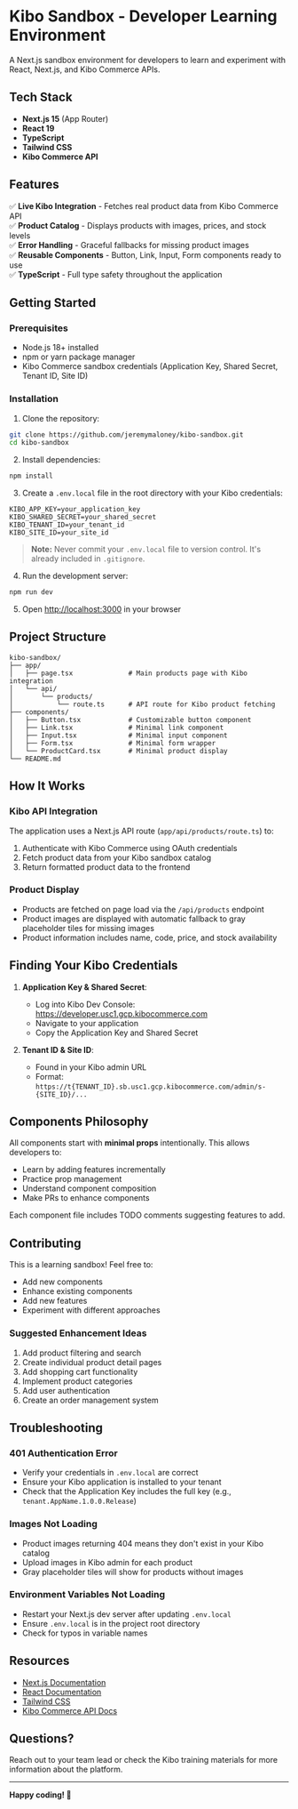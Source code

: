 # Kibo Sandbox - Developer Learning Environment

A Next.js sandbox environment for developers to learn and experiment with React, Next.js, and Kibo Commerce APIs.

## Tech Stack

- **Next.js 15** (App Router)
- **React 19**
- **TypeScript**
- **Tailwind CSS**
- **Kibo Commerce API**

## Features

✅ **Live Kibo Integration** - Fetches real product data from Kibo Commerce API  
✅ **Product Catalog** - Displays products with images, prices, and stock levels  
✅ **Error Handling** - Graceful fallbacks for missing product images  
✅ **Reusable Components** - Button, Link, Input, Form components ready to use  
✅ **TypeScript** - Full type safety throughout the application

## Getting Started

### Prerequisites

- Node.js 18+ installed
- npm or yarn package manager
- Kibo Commerce sandbox credentials (Application Key, Shared Secret, Tenant ID, Site ID)

### Installation

1. Clone the repository:
```bash
git clone https://github.com/jeremymaloney/kibo-sandbox.git
cd kibo-sandbox
```

2. Install dependencies:
```bash
npm install
```

3. Create a `.env.local` file in the root directory with your Kibo credentials:
```env
KIBO_APP_KEY=your_application_key
KIBO_SHARED_SECRET=your_shared_secret
KIBO_TENANT_ID=your_tenant_id
KIBO_SITE_ID=your_site_id
```

> **Note:** Never commit your `.env.local` file to version control. It's already included in `.gitignore`.

4. Run the development server:
```bash
npm run dev
```

5. Open [http://localhost:3000](http://localhost:3000) in your browser

## Project Structure

```
kibo-sandbox/
├── app/
│   ├── page.tsx              # Main products page with Kibo integration
│   └── api/
│       └── products/
│           └── route.ts      # API route for Kibo product fetching
├── components/
│   ├── Button.tsx            # Customizable button component
│   ├── Link.tsx              # Minimal link component
│   ├── Input.tsx             # Minimal input component
│   ├── Form.tsx              # Minimal form wrapper
│   └── ProductCard.tsx       # Minimal product display
└── README.md
```

## How It Works

### Kibo API Integration

The application uses a Next.js API route (`app/api/products/route.ts`) to:
1. Authenticate with Kibo Commerce using OAuth credentials
2. Fetch product data from your Kibo sandbox catalog
3. Return formatted product data to the frontend

### Product Display

- Products are fetched on page load via the `/api/products` endpoint
- Product images are displayed with automatic fallback to gray placeholder tiles for missing images
- Product information includes name, code, price, and stock availability

## Finding Your Kibo Credentials

1. **Application Key & Shared Secret**: 
   - Log into Kibo Dev Console: https://developer.usc1.gcp.kibocommerce.com
   - Navigate to your application
   - Copy the Application Key and Shared Secret

2. **Tenant ID & Site ID**:
   - Found in your Kibo admin URL
   - Format: `https://t{TENANT_ID}.sb.usc1.gcp.kibocommerce.com/admin/s-{SITE_ID}/...`

## Components Philosophy

All components start with **minimal props** intentionally. This allows developers to:
- Learn by adding features incrementally
- Practice prop management
- Understand component composition
- Make PRs to enhance components

Each component file includes TODO comments suggesting features to add.

## Contributing

This is a learning sandbox! Feel free to:
- Add new components
- Enhance existing components
- Add new features
- Experiment with different approaches

### Suggested Enhancement Ideas

1. Add product filtering and search
2. Create individual product detail pages
3. Add shopping cart functionality
4. Implement product categories
5. Add user authentication
6. Create an order management system

## Troubleshooting

### 401 Authentication Error
- Verify your credentials in `.env.local` are correct
- Ensure your Kibo application is installed to your tenant
- Check that the Application Key includes the full key (e.g., `tenant.AppName.1.0.0.Release`)

### Images Not Loading
- Product images returning 404 means they don't exist in your Kibo catalog
- Upload images in Kibo admin for each product
- Gray placeholder tiles will show for products without images

### Environment Variables Not Loading
- Restart your Next.js dev server after updating `.env.local`
- Ensure `.env.local` is in the project root directory
- Check for typos in variable names

## Resources

- [Next.js Documentation](https://nextjs.org/docs)
- [React Documentation](https://react.dev)
- [Tailwind CSS](https://tailwindcss.com/docs)
- [Kibo Commerce API Docs](https://docs.kibocommerce.com)

## Questions?

Reach out to your team lead or check the Kibo training materials for more information about the platform.

---

**Happy coding! 🚀**
